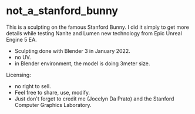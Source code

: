 # not_a_stanford_bunny

This is a sculpting on the famous Stanford Bunny. I did it simply to get more details while testing Nanite and Lumen new technology from Epic Unreal Engine 5 EA.

- Sculpting done with Blender 3 in January 2022.
- no UV.
- in Blender environment, the model is doing 3meter size.


Licensing:
- no right to sell.
- Feel free to share, use, modify.
- Just don't forget to credit me (Jocelyn Da Prato) and the Stanford Computer Graphics Laboratory.
